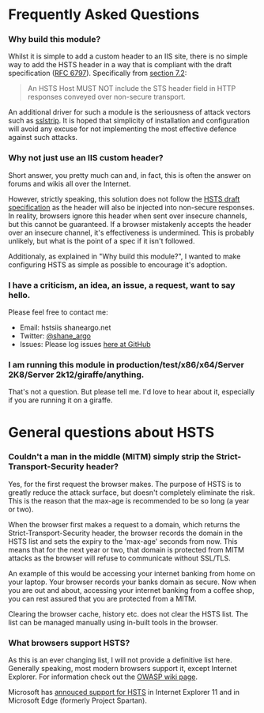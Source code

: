 # Frequently Asked Questions

### Why build this module?
Whilst it is simple to add a custom header to an IIS site, there is no simple way to add the HSTS header in a way that is compliant with the draft specification ([RFC 6797](http://tools.ietf.org/html/rfc6797)). Specifically from [section 7.2](http://tools.ietf.org/html/rfc6797#section-7.2):

> An HSTS Host MUST NOT include the STS header field in HTTP responses conveyed over non-secure transport.

An additional driver for such a module is the seriousness of attack vectors such as [sslstrip](http://www.thoughtcrime.org/software/sslstrip/). It is hoped that simplicity of installation and configuration will avoid any excuse for not implementing the most effective defence against such attacks. 

### Why not just use an IIS custom header?
Short answer, you pretty much can and, in fact, this is often the answer on forums and wikis all over the Internet.

However, strictly speaking, this solution does not follow the [HSTS draft specification](http://tools.ietf.org/html/rfc6797#section-7.2) as the header will also be injected into non-secure responses. In reality, browsers ignore this header when sent over insecure channels, but this cannot be guaranteed. If a browser mistakenly accepts the header over an insecure channel, it's effectiveness is undermined. This is probably unlikely, but what is the point of a spec if it isn't followed.

Additionaly, as explained in "Why build this module?", I wanted to make configuring HSTS as simple as possible to encourage it's adoption.

### I have a criticism, an idea, an issue, a request, want to say hello.
Please feel free to contact me:
* Email: hstsiis <a in a circle> shaneargo.net
* Twitter: [@shane_argo](https://twitter.com/shane_argo)
* Issues: Please log issues [here at GitHub](https://github.com/AllTheDucks/hsts-iis-module/issues)

### I am running this module in production/test/x86/x64/Server 2K8/Server 2k12/giraffe/anything.
That's not a question. But please tell me. I'd love to hear about it, especially if you are running it on a giraffe.

# General questions about HSTS

### Couldn't a man in the middle (MITM) simply strip the Strict-Transport-Security header?
Yes, for the first request the browser makes. The purpose of HSTS is to greatly reduce the attack surface, but doesn't completely eliminate the risk. This is the reason that the max-age is recommended to be so long (a year or two).

When the browser first makes a request to a domain, which returns the Strict-Transport-Security header, the browser records the domain in the HSTS list and sets the expiry to the 'max-age' seconds from now. This means that for the next year or two, that domain is protected from MITM attacks as the browser will refuse to communicate without SSL/TLS.

An example of this would be accessing your internet banking from home on your laptop. Your browser records your banks domain as secure. Now when you are out and about, accessing your internet banking from a coffee shop, you can rest assured that you are protected from a MITM.

Clearing the browser cache, history etc. does not clear the HSTS list. The list can be managed manually using in-built tools in the browser.

### What browsers support HSTS?
As this is an ever changing list, I will not provide a definitive list here. Generally speaking, most modern browsers support it, except Internet Explorer. For information check out the [OWASP wiki page](https://www.owasp.org/index.php/HTTP_Strict_Transport_Security).

Microsoft has [annouced support for HSTS](http://microsoft-news.com/good-news-microsoft-announces-support-for-http-strict-transport-security-in-internet-explorer-will-be-added-in-project-spartan-later/) in Internet Explorer 11 and in Microsoft Edge (formerly Project Spartan).
